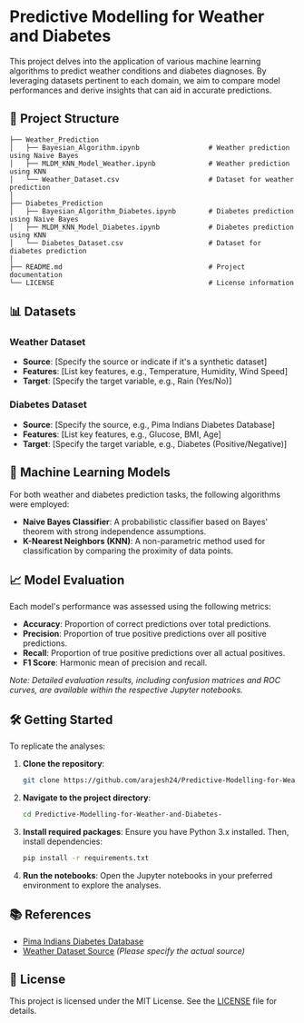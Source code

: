 
# Predictive Modelling for Weather and Diabetes

This project delves into the application of various machine learning algorithms to predict weather conditions and diabetes diagnoses. By leveraging datasets pertinent to each domain, we aim to compare model performances and derive insights that can aid in accurate predictions.

## 📁 Project Structure

```
├── Weather_Prediction
│   ├── Bayesian_Algorithm.ipynb                 # Weather prediction using Naive Bayes
│   ├── MLDM_KNN_Model_Weather.ipynb             # Weather prediction using KNN
│   └── Weather_Dataset.csv                      # Dataset for weather prediction
│
├── Diabetes_Prediction
│   ├── Bayesian_Algorithm_Diabetes.ipynb        # Diabetes prediction using Naive Bayes
│   ├── MLDM_KNN_Model_Diabetes.ipynb            # Diabetes prediction using KNN
│   └── Diabetes_Dataset.csv                     # Dataset for diabetes prediction
│
├── README.md                                    # Project documentation
└── LICENSE                                      # License information
```

## 📊 Datasets

### Weather Dataset

- **Source**: [Specify the source or indicate if it's a synthetic dataset]
- **Features**: [List key features, e.g., Temperature, Humidity, Wind Speed]
- **Target**: [Specify the target variable, e.g., Rain (Yes/No)]

### Diabetes Dataset

- **Source**: [Specify the source, e.g., Pima Indians Diabetes Database]
- **Features**: [List key features, e.g., Glucose, BMI, Age]
- **Target**: [Specify the target variable, e.g., Diabetes (Positive/Negative)]

## 🧠 Machine Learning Models

For both weather and diabetes prediction tasks, the following algorithms were employed:

- **Naive Bayes Classifier**: A probabilistic classifier based on Bayes' theorem with strong independence assumptions.
- **K-Nearest Neighbors (KNN)**: A non-parametric method used for classification by comparing the proximity of data points.

## 📈 Model Evaluation

Each model's performance was assessed using the following metrics:

- **Accuracy**: Proportion of correct predictions over total predictions.
- **Precision**: Proportion of true positive predictions over all positive predictions.
- **Recall**: Proportion of true positive predictions over all actual positives.
- **F1 Score**: Harmonic mean of precision and recall.

*Note: Detailed evaluation results, including confusion matrices and ROC curves, are available within the respective Jupyter notebooks.*

## 🛠️ Getting Started

To replicate the analyses:

1. **Clone the repository**:
   ```bash
   git clone https://github.com/arajesh24/Predictive-Modelling-for-Weather-and-Diabetes-.git
   ```
2. **Navigate to the project directory**:
   ```bash
   cd Predictive-Modelling-for-Weather-and-Diabetes-
   ```
3. **Install required packages**:
   Ensure you have Python 3.x installed. Then, install dependencies:
   ```bash
   pip install -r requirements.txt
   ```
4. **Run the notebooks**:
   Open the Jupyter notebooks in your preferred environment to explore the analyses.

## 📚 References

- [Pima Indians Diabetes Database](https://www.kaggle.com/uciml/pima-indians-diabetes-database)
- [Weather Dataset Source](#) *(Please specify the actual source)*

## 📄 License

This project is licensed under the MIT License. See the [LICENSE](LICENSE) file for details.
